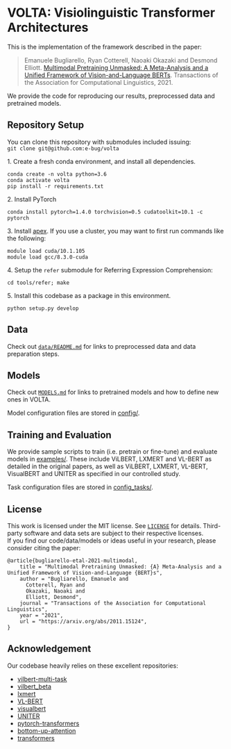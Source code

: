 # VOLTA: Visiolinguistic Transformer Architectures

This is the implementation of the framework described in the paper:
> Emanuele Bugliarello, Ryan Cotterell, Naoaki Okazaki and Desmond Elliott. [Multimodal Pretraining Unmasked: A Meta-Analysis and a Unified Framework of Vision-and-Language BERTs](https://arxiv.org/abs/2011.15124). Transactions of the Association for Computational Linguistics, 2021.

We provide the code for reproducing our results, preprocessed data and pretrained models.


## Repository Setup

You can clone this repository with submodules included issuing: <br>
`git clone git@github.com:e-bug/volta`

1\. Create a fresh conda environment, and install all dependencies.
```text
conda create -n volta python=3.6
conda activate volta
pip install -r requirements.txt
```

2\. Install PyTorch
```text
conda install pytorch=1.4.0 torchvision=0.5 cudatoolkit=10.1 -c pytorch
```

3\. Install [apex](https://github.com/NVIDIA/apex).
If you use a cluster, you may want to first run commands like the following:
```text
module load cuda/10.1.105
module load gcc/8.3.0-cuda
```

4\. Setup the `refer` submodule for Referring Expression Comprehension:
```
cd tools/refer; make
```

5\. Install this codebase as a package in this environment.
```text
python setup.py develop
```


## Data

Check out [`data/README.md`](data/README.md) for links to preprocessed data and data preparation steps.


## Models

Check out [`MODELS.md`](MODELS.md) for links to pretrained models and how to define new ones in VOLTA.

Model configuration files are stored in [config/](config). 


## Training and Evaluation

We provide sample scripts to train (i.e. pretrain or fine-tune) and evaluate models in [examples/](examples).
These include ViLBERT, LXMERT and VL-BERT as detailed in the original papers, 
as well as ViLBERT, LXMERT, VL-BERT, VisualBERT and UNITER as specified in our controlled study.

Task configuration files are stored in [config_tasks/](config_tasks).


## License

This work is licensed under the MIT license. See [`LICENSE`](LICENSE) for details. 
Third-party software and data sets are subject to their respective licenses. <br>
If you find our code/data/models or ideas useful in your research, please consider citing the paper:
```
@article{bugliarello-etal-2021-multimodal,
    title = "Multimodal Pretraining Unmasked: {A} Meta-Analysis and a Unified Framework of Vision-and-Language {BERT}s",
    author = "Bugliarello, Emanuele and
      Cotterell, Ryan and
      Okazaki, Naoaki and
      Elliott, Desmond",
    journal = "Transactions of the Association for Computational Linguistics",
    year = "2021",
    url = "https://arxiv.org/abs/2011.15124",
}
```


## Acknowledgement

Our codebase heavily relies on these excellent repositories:
- [vilbert-multi-task](https://github.com/facebookresearch/vilbert-multi-task)
- [vilbert_beta](https://github.com/jiasenlu/vilbert_beta)
- [lxmert](https://github.com/airsplay/lxmert)
- [VL-BERT](https://github.com/jackroos/VL-BERT)
- [visualbert](https://github.com/uclanlp/visualbert)
- [UNITER](https://github.com/ChenRocks/UNITER)
- [pytorch-transformers](https://github.com/huggingface/pytorch-transformers)
- [bottom-up-attention](https://github.com/peteanderson80/bottom-up-attention)
- [transformers](https://github.com/huggingface/transformers)